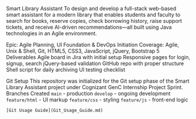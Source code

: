 Smart Library Assistant
    To design and develop a full-stack web-based smart assistant for a modern library that enables students and faculty to search for books, reserve copies, check borrowing history, raise support tickets, and receive AI-driven recommendations—all built using Java technologies in an Agile environment.

Epic: Agile Planning, UI Foundation & DevOps Initiation
  Coverage: Agile, Unix & Shell, Git, HTML5, CSS3, JavaScript, jQuery, Bootstrap 5
  Deliverables
    Agile board in Jira with initial setup
    Responsive pages for login, signup, search
    jQuery-based validation
    GitHub repo with proper structure
    Shell script for daily archiving
    UI testing checklist

Git Setup
    This repository was initialized for the Git setup phase of the Smart Library Assistant project under Cognizant GenC Internship Project Sprint.
    Branches Created
        `main` - production
        `develop` - ongoing development
        `feature/html` - UI markup
        `feature/css` - styling
        `feature/js` - front-end logic

    [Git Usage Guide](Git_Usage_Guide.md)
        


